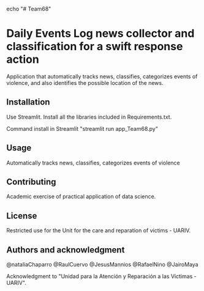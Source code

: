 echo "# Team68"
# Daily Events Log news collector and classification for a swift response action

Application that automatically tracks news, classifies, categorizes events of violence, and also identifies the possible location of the news.

## Installation

Use Streamlit.
Install all the libraries included in Requirements.txt.

Command install in Streamlit "streamlit run app_Team68.py"

## Usage

Automatically tracks news, classifies, categorizes events of violence

## Contributing

Academic exercise of practical application of data science.

## License

Restricted use for the Unit for the care and reparation of victims - UARIV.

## Authors and acknowledgment

@nataliaChaparro
@RaulCuervo
@JesusMannios
@RafaelNino
@JairoMaya

Acknowledgment to "Unidad para la Atención y Reparación a las Víctimas - UARIV".